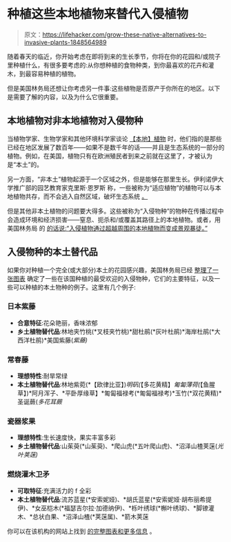 # 种植这些本地植物来替代入侵植物

> 原文：<https://lifehacker.com/grow-these-native-alternatives-to-invasive-plants-1848564989>

随着春天的临近，你开始考虑在即将到来的生长季节，你将在你的花园和/或院子里种植什么，有很多要考虑的:从你想种植的食物种类，到你最喜欢的花卉和灌木，到最容易种植的植物。



但是美国林务局还想让你考虑另一件事:这些植物是否原产于你所在的地区。以下是需要了解的内容，以及为什么它很重要。

## 本地植物对非本地植物对入侵物种

当植物学家、生物学家和其他环境科学家谈论 [【本地】植物](https://www.nrcs.usda.gov/wps/portal/nrcs/detail/ct/technical/ecoscience/invasive/?cid=nrcs142p2_011124) 时，他们指的是那些已经在地区发展了数百年——如果不是数千年的话——并且是生态系统的一部分的植物。例如，在美国，植物只有在欧洲殖民者到来之前就在这里了，才被认为是“本土”的。

另一方面，“非本土”植物起源于一个区域之外，但是能够在那里生长。伊利诺伊大学推广部的园艺教育家克里斯·恩罗斯 称，一些被称为“适应植物”的植物可以与本地植物共存，而不会逃入自然区域，破坏生态系统 [。](https://extension.illinois.edu/blogs/good-growing/2017-03-29-are-native-plants-better-non-native-plants)

但是其他非本土植物的问题要大得多。这些被称为“入侵物种”的物种在传播过程中会造成环境和经济损害——窒息、扼杀和/或覆盖其路径上的本地植物。或者，用美国林务局 的 [的话说:“入侵植物通过超越周围的本地植物而变成景观暴徒。”](https://www.fs.fed.us/wildflowers/Native_Plant_Materials/Native_Gardening/alternatives.shtml)

## 入侵物种的本土替代品

如果你对种植一个完全(或大部分)本土的花园感兴趣，美国林务局已经 [整理了一张图表](https://www.fs.fed.us/wildflowers/Native_Plant_Materials/Native_Gardening/alternatives.shtml) 确定了一些在该国种植的最受欢迎的入侵物种，它们的主要特征，以及一些可以种植的本土物种的例子。这里有几个例子:

### 日本紫藤

*   **合意特征**:花朵艳丽，香味浓郁
*   **乡土植物替代品**:林地夹竹桃(*叉枝夹竹桃)*甜杜鹃(*灰叶杜鹃)*海岸杜鹃(*大西洋杜鹃)*美国紫藤(*紫藤)*

### 常春藤

*   **理想特性**:耐旱常绿
*   **本土植物替代品**:林地紫菀(*【欧律比亚】)*明矾(*【多花黄精】*匍匐薄荷(*【鱼腥草】)*阿月浑子、*平卧厚缘草】*匍匐福禄考(*匍匐福禄考)*玉竹(*双花黄精)*圣诞蕨(*多花耳蕨*

### 瓷器浆果

*   **理想特性**:生长速度快，果实丰富多彩
*   **乡土植物替代品**:山茱萸(*山茱萸)、*爬山虎(*五叶爬山虎)、*沼泽山楂荚蒾(*光叶荚蒾)*

### 燃烧灌木卫矛

*   **可取特征**:充满活力的 f 全彩
*   **本土植物替代品**:流苏蓝星(*安索妮娅)、*胡氏蓝星(*安索妮娅·胡布丽希提伊)、*女巫桤木(*福瑟吉尔拉·加德纳伊)、*栎叶绣球(*槲叶绣球)、*脚镣灌木、*总状白果、*沼泽山楂(*荚蒾属)、*箭木荚蒾

你可以在该机构的网站上找到 [的完整图表和更多信息](https://www.fs.fed.us/wildflowers/Native_Plant_Materials/Native_Gardening/alternatives.shtml) 。